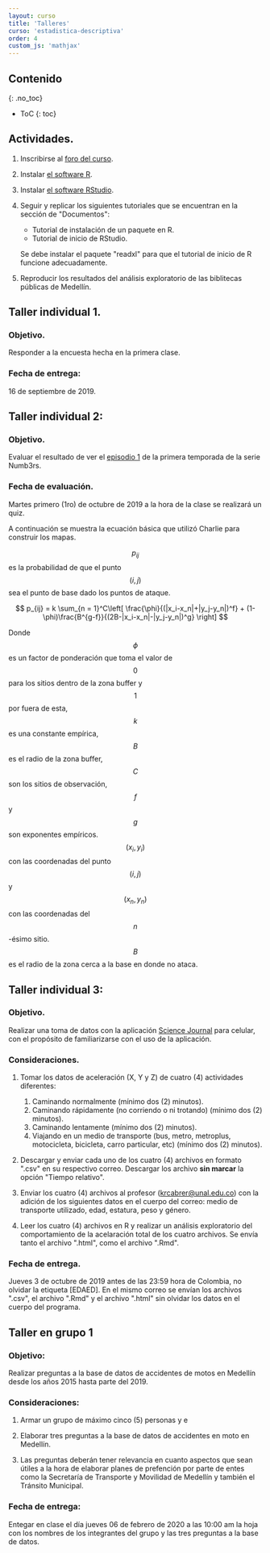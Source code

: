 ```yaml
---
layout: curso
title: 'Talleres'
curso: 'estadistica-descriptiva'
order: 4
custom_js: 'mathjax'
---
```


## Contenido
{: .no_toc}

* ToC
{: toc}

## Actividades.

1. Inscribirse al [foro del curso](https://labscn-unalmed.github.io/estadistica-descriptiva/foro.html).
1. Instalar [el software R](https://cran.r-project.org/bin/windows/base/).
2. Instalar [el software RStudio](https://www.rstudio.com/products/rstudio/download/).
3. Seguir y replicar los siguientes tutoriales que se encuentran en la sección de "Documentos":

   - Tutorial de instalación de un paquete en R.
   - Tutorial de inicio de RStudio.

   Se debe instalar el paquete "readxl" para que el tutorial de inicio de R
   funcione adecuadamente.
4. Reproducir los resultados del análisis exploratorio de las biblitecas públicas de Medellín.

## Taller individual 1.

### Objetivo.

Responder a la encuesta hecha en la primera clase.

### Fecha de entrega:
 16 de septiembre de 2019.

## Taller individual 2:

### Objetivo.

Evaluar el resultado de ver el [episodio 1](https://drive.google.com/open?id=0B06ZL2OVQg3deU9rRE92MG5JNEU) de la primera temporada de
la serie Numb3rs.

### Fecha de evaluación.

Martes primero (1ro) de octubre de 2019 a la hora de la clase se realizará un quiz.

A continuación se muestra la ecuación básica que utilizó Charlie para construir los mapas.

$$p_{ij}$$ es la probabilidad de que el punto $$(i, j)$$ sea el punto de base dado los puntos de ataque.

$$
p_{ij} = k \sum_{n = 1}^C\left[ \frac{\phi}{(|x_i-x_n|+|y_j-y_n|)^f}  +
(1-\phi)\frac{B^{g-f}}{(2B-|x_i-x_n|-|y_j-y_n|)^g} \right]
$$

Donde $$\phi$$ es un factor de ponderación que toma el valor de $$0$$ para los sitios dentro de la zona buffer y
$$1$$ por fuera de esta, $$k$$ es una constante empírica, $$B$$ es el radio de la zona buffer, $$C$$ son los sitios de observación, $$f$$ y $$g$$ son exponentes empíricos. $$(x_i, y_i)$$ con las coordenadas del punto $$(i,j)$$ y $$(x_n, y_n)$$ con las coordenadas del $$n$$-ésimo sitio. $$B$$ es el radio de la zona cerca a la base en donde no ataca.



## Taller individual 3:

### Objetivo.

Realizar una toma de datos con la aplicación [Science Journal](https://play.google.com/store/apps/details?id=com.google.android.apps.forscience.whistlepunk&hl=en)
para celular, con el propósito de familiarizarse con el uso de la aplicación.

### Consideraciones.

1. Tomar los datos de aceleración (X, Y y Z) de cuatro (4) actividades diferentes:
   1. Caminando normalmente (mínimo dos (2) minutos).
   2. Caminando rápidamente (no corriendo o ni trotando) (mínimo dos (2) minutos).
   3. Caminando lentamente (mínimo dos (2) minutos).
   4. Viajando en un medio de transporte (bus, metro, metroplus, motocicleta, bicicleta, carro particular, etc) (mínimo dos (2) minutos).

2. Descargar y enviar cada uno de los cuatro (4) archivos en formato ".csv" en su respectivo correo. Descargar los archivo **sin marcar** la opción "Tiempo relativo".
3. Enviar los cuatro (4) archivos al profesor (krcabrer@unal.edu.co) con la adición de los siguientes datos en el cuerpo del correo: medio de transporte utilizado, edad, estatura, peso y género.
4. Leer los cuatro (4) archivos en R y realizar un análisis exploratorio del comportamiento
   de la acelaración total de los cuatro archivos. Se envía tanto el archivo ".html", como el archivo ".Rmd".

### Fecha de entrega.

Jueves 3 de octubre de 2019 antes de las 23:59 hora de Colombia, no olvidar la etiqueta [EDAED]. En el mismo correo se envían los archivos ".csv", el archivo ".Rmd" y el archivo ".html" sin olvidar los datos en el cuerpo del programa.

## Taller en grupo 1

### Objetivo:

Realizar preguntas a la base de datos de accidentes de motos en Medellín desde los años 2015 hasta parte del 2019.

### Consideraciones:

1. Armar un grupo de máximo cinco (5) personas y e

2. Elaborar tres preguntas a la base de datos de accidentes en moto en Medellín.

3. Las preguntas deberán tener relevancia en cuanto aspectos que sean útiles a la hora de elaborar planes de prefención por parte de entes como la Secretaría de Transporte y Movilidad de Medellín y también el Tránsito Municipal.

### Fecha de entrega:

Entegar en clase el día jueves 06 de febrero de 2020 a las 10:00 am la hoja con los nombres de los integrantes del grupo y las tres preguntas a la base de datos.



<!---
## Taller individual 1

1.



## Contenido
{: .no_toc}

* ToC
{: toc}



1. Instalar [el software R](https://cran.r-project.org/bin/windows/base/).
2. Instalar [el software RStudio](https://www.rstudio.com/products/rstudio/download/).
3. Seguir y replicar los siguientes tutoriales que se encuentran en la sección
   de "Documentos":
   - Tutorial de instalación de un paquete en R.
   - Tutorial de inicio de RStudio.

   Se debe instalar el paquete "readxl" para que el tutorial de inicio de R
   funcione adecuadamente.

4. Replicar el guión de las causas de mortalidad en el Hospital General de Medellín en 2018 pero con la base de datos del
número de miembros de los [semilleros de investigación
de la Institución Universitaria Pascul Bravo](https://www.datos.gov.co/Ciencia-Tecnolog-a-e-Innovaci-n/Semilleros-Investigaci-n/pi6r-ajh6).


## Talleres individuales.

### Taller individual 1.

#### Noticias falsas (fake new) ¿Control o libertad de expresión?

1. Registrarse en el foro del curso.
2. Entrar al tema de debate y escribir una posición
   u opinión en cuanto al tema en cuestión.

   - ¿Qué es preferible y por qué?
     * No restringir la libertad de expresión.
     * Crear controles de lo que se publica en internet y
       en particular en las redes sociales.

   Recordemos el respeto y el debate de altura,
   así tengamos opiniones diametralmente opuesta a
   la mayoría.

3. Fecha de entrega domingo 05 de mayo de 2019 antes
    de las 23:59 [hora de Colombia](http://horalegal.inm.gov.co/).


### Taller individual 2.

1. Instalar una aplicación en el "smartphone" que muestre las coordenadas
de ubicación actual (cualquiera).
2. En un computador localizar tres puntos de referencia
del campus de la Universidad (también puede utilizar
  el Núcleo de Minas o el Núcleo de Mecánica)
y anotar las coordenadas en grados decimales (si se toman
  los grados, minutos y segundos, entonces convertirlos
  a grados decimales).
3. Ir a los lugares de referencia y tomar las coordenadas
con la apliación del "smartphone" cuatro veces.
Anotar la hora y la fecha que se toma. Cada medida deberá estar
separada por mínimo de 2 horas.

![](./basesdedatos/punto_referencia1.png)

4. LLenar una hoja en Excel con los datos tomados como se
  [muestra el ejemplo](./basesdedatos/CabreraTorresKennethRoy.xlsx),
  enviar el archivo con los Apellidos y Nombres de cada
  persona al correo **krcabrer@unal.edu.co**  adicionalmente
  una imagen por cada punto de referencia en donde se
  muestre las coordenadas de referencia antes
  del lunes 6 de mayo a las 23:59
  [hora de Colombia](http://horalegal.inm.gov.co/),
  sin olvidar escribir en asunto **[EDAED]**.


### Taller individual 3.

De acuerdo a la asignación del archivo compartido
mediante Google Drive
de municipios de Colombia completar la información utilizando la página
de los [municipios de Colombia](https://www.municipio.com.co/).

La información debe quedar en línea para que quede un solo archivo.

Por favor tener cuidado de **NO BORRAR** la información que haya sido entrada por otro compañero. (Recuerden que toda actividad queda registrada en el sistema y por lo tanto se podría saber la persona que borró información
  de los compañeros).

Fechas de entrega: Martes, 21 de Mayo de 2019 antes de las 23:59 hora de Colombia.

### Taller individual 4.

Taller en grupo en donde se hizo toma de datos para determinar
diferencias entre tipos de percepción de diferentes tipos de gráficas.



## Talleres en grupo.

### Taller en grupo 1.

1. Organizar grupos de no más de cinco (5) personas.
2. Plantear un índice que muestre la gráfica de mejor desempeño
   teniendo en cuenta los resultados de todas las farmacias.
   El índice debe ser por persona y que permita comparar el
   valor de índice entre los tipos de gráficas.
3. Proponer una gráfica a mano alzada que tenga en cuenta el
   índice propuesto anteriormente y que permita visualizar
   el desempeño y comparar los distintos tipos de gráficas.
   La gráfica **no** debe utilizar diagramas de caja-bigotes
   o box-plot.
3. Escribir el nombre completo de los integrantes del grupo y
   entréguelo al profesor en clase.

### Taller en grupo 2.

1. Organizar grupos de no más de cinco (5) personas.
2. Escribir tres (3) preguntas a la base de datos
   del
   [Índice Sintético de Calidad Educativa](https://www.datos.gov.co/Educaci-n/-ndice-Sint-tico-de-Calidad-Educativa-ISCE-Municip/uc7t-jc5u) del 2016.
   Las tres preguntas sólo deben tener en cuenta
   la información contenida en esa base de datos.
3. Entregar en una hoja junto con los integrantes
    al comenzar la clase el día martes 18 de junio
    de 2019.




El problema de movilidad en Medellín tiene muchos aspectos a
considerar. Uno de ellos es el tiempo de viaje del lugar de
residencia al lugar de estudio o trabajo.

Para realizar un análisis exploratorio de datos que
tengan que ver con movilidad se realizará una encuesta
a cada estudiante de la asignatura.

Traer para la clase del 16 agosto de 2018 la siguiente información
con el fin de responder a la encuesta que se realizará en clase:

  1. Coordenadas del lugar de residencia u origen del viaje.
     latitud y longitud con
     la aplicación [google maps](https://www.google.com/maps).
  2. Coordenadas del lugar en la Universidad del destino.
     latitud y longitud con
     la aplicación [google maps](https://www.google.com/maps).
  3. Hora y minutos de salida del lugar de residencia.
  4. Hora y minutos de llegada al destino en la Universidad.

Para las personas que no hayan podido entregar esta información
el día 16 se tomará de nuevo el día 21 de agosto de 2018.s

### Taller individual 2.

Inscribirse al foro del curso [localizado en la página del curso](https://labscn-unalmed.github.io/estadistica-descriptiva/foro.html),
utilizando en correo institucional.

Se realizará un corte el día 25 de agosto a las 17:00 horas.
Toda inscripción que se haga después de esta fecha límite se tomará
como entrega tarde del taller individual 2.

### Taller individual 3.

1. Reclamar en la oficina 14-214 de acuerdo al grupo a que pertenezca.

   a. **Grupo 1**: Personas que no pueden ir el día 21 de agosto a otra hora
      que no sea la hora de clase.

   b. **Grupo 2**: Personas que pueden ir a otra hora distinta de la hora de clase.

   El **grupo 1** reclama un póster a las 9:15 am en la oficina 14-214
    y el **grupo 2** reclama el póster a las 12:00 meridiano en la misma oficina.

2. De acuerdo a los elementos que se mencionan en los [documentos
   que se muestran en la página](https://labscn-unalmed.github.io/estadistica-descriptiva/documentos.html#guias-para-presentaci%C3%B3n-de-p%C3%B3sters), evalúe el póster entregado,
   considerando los siguientes items:

   a. Forma:
      + Distribución o diagramación del póster..
      + Ortografía.
      + Tipo y tamaño de letra.
      + Uso de colores.
      + Presentación de las gráficas.

   b. Fondo:
      + Claridad en los integrantes del grupo.
      + Claridad en el objetivo.
      + Redacción clara de los párrafos o frases.
      + Claridad en la metodología utilizada.
      + Claridad en los gráficos presentados.
      + Redacción de las conclusiones.
      + Redacción de las recomendaciones.
      + Mención de la bibliografía y/o cibergrafía.

3. Se elabora un documento en formato ".pdf" que incluya:
     - Portada.
     - Corta introducción a la presentación de pósters
       de carácter científico.
     - Una fotografía del póster analizado.
     - Calificación de 0 a 5 cada uno de los items de forma.
     - Calificación de 0 a 5 cada un de los items de fondo.
     - Y una observación sobre aspectos positivos o
       destacables del póster y sobre los aspectos
       a mejorar.

4.  Fecha de entrega: martes 28 de agosto de 2018
    antes de las 23:59 [hora de Colombia](http://horalegal.inm.gov.co/) enviar
    el archivo ".pdf" a la dirección **krcabrer@unal.edu.co**
    y no olvidar en asunto **[EDAED]**.

## Talleres en grupo.

### Taller en grupo 1.
<!---
1. En grupo de máximo tres personas.
2. La siguiente gráfica es tomada de "El Colombiano",
    del 15 de enero de 2019. Páginas 2 y 3. bajo el título:
    **¿Qué tan segura se siente la gente en Medellín?**.

   ![](seguridad_ciudadana.png)
3. Elaborar una gráfica que mejore la presentación de los datos.
    - Utilizando las gáficas básica del R (*plot()* o *barplot()*, etc.).
    - Utilizando el paquete ggplot2 del R (*ggplot()*).
4. Presentar el informe en formato ".html".
5. Enviar el archivo ".Rmd" correspondiente.
6. Enviar la base de datos construida para la elaboración del gráfico.
7. Fecha de envío: Martes 5 de febrero de 2019, antes de las 23:59 hora de Colombia al correo **krcaber@unal.edu.co** y en asundo no olvidar **[EDAED]**.

### Taller en grupo 2.

#### Objetivo.

Plantear dos preguntas a una base de datos y mostrar un posible
resultado gráfico o de tabla para cada pregunta propuesta.

#### Fecha de entrega.

Martes, 5 de febrero de 2019 en horas de clase.





## Contenido
{: .no_toc}

* ToC
{: toc}



## Talleres individuales

### Taller individual 1

 - Entrar al foro y realizar la primera actividad descrita en el mismo.

 - Recuerde utilizar el correo de la universidad para entrar al foro.

 - Cualquier dificultad para entrar al foro,
   por favor enviar el comentario al correo **krcabrer@unal.edu.co**
   y no olvidar escribir
   en asunto la sigla (incluido los corchetes) **[EDAED]**.

### Taller individual 2

  - Contestar la [encuesta realizada](./basesdedatos/preguntas.jpg)
   el primer día de clase.

### Taller individual 3
   - Llevar a clase en un papel el perímetro en metros hasta
     precisión de centímetros de la Universidad
      Nacional de Colombia, Núcleo el Volador.

### Taller individual 4
   - Estimar los valores dada la figura entregada en clase
     sobre el número de establecimientos de diferentes
     compañías de farmacia en el país.


## Talleres en grupo.

### Taller en grupo 1.

#### Objetivo:

 - Redactar cuatro preguntas a la base de datos contraloría de Antioquia
   que se respondan ya sea con una tabla o un gráfica o
   ambas y mostrar un esquema del resultado esperado pensando en
   mostrar los resultados a la opinón pública sobre el desempeño
   de las contrataciones del departamento de Antioquia.

#### Documentos esperados:

Durante la clase el grupo de máximo cinco personas (sólo los que están presentes)
realizarán la propuestas en un papel y las entregarán al finalizar la clase el
día martes, 27 de febrero de 2018 a las 11:30 am al profesor junto con
la identificación de los integrantes.





## Contenido
{: .no_toc}

* ToC
{: toc}


## Talleres individuales

### Taller individual 1

- Responder la [encuesta](./documentos/Encuesta201702.pdf) del primer día de clase.

### Taller individual 2

- Estimar el promedio de edad de los estudiantes del curso de
  Estadística Descriptiva y Análisis Exploratorio de Datos.
- Proponer un rango de "confianza" para la estimación del promedio de edad.

## Talleres en grupo

-->

